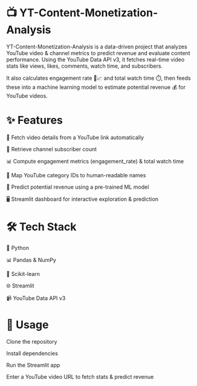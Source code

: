 # 📺 YT-Content-Monetization-Analysis

YT-Content-Monetization-Analysis is a data-driven project that analyzes YouTube video & channel metrics to predict revenue and evaluate content performance. Using the YouTube Data API v3, it fetches real-time video stats like views, likes, comments, watch time, and subscribers.

It also calculates engagement rate 💬📈 and total watch time ⏱️, then feeds these into a machine learning model to estimate potential revenue 💰 for YouTube videos.


# ✨ Features

🔗 Fetch video details from a YouTube link automatically

👥 Retrieve channel subscriber count

📊 Compute engagement metrics (engagement_rate) & total watch time

🎯 Map YouTube category IDs to human-readable names

🤖 Predict potential revenue using a pre-trained ML model

🖥️ Streamlit dashboard for interactive exploration & prediction


# 🛠️ Tech Stack

🐍 Python

📊 Pandas & NumPy

🤖 Scikit-learn

🌐 Streamlit

📹 YouTube Data API v3

# 🚀 Usage

Clone the repository

Install dependencies

Run the Streamlit app

Enter a YouTube video URL to fetch stats & predict revenue
